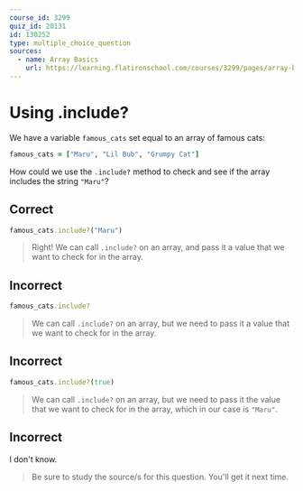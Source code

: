 ```yaml
---
course_id: 3299
quiz_id: 20131
id: 130252
type: multiple_choice_question
sources:
  - name: Array Basics
    url: https://learning.flatironschool.com/courses/3299/pages/array-basics
---
```


# Using .include?

We have a variable `famous_cats` set equal to an array of famous cats:

```rb
famous_cats = ["Maru", "Lil Bub", "Grumpy Cat"]
```

How could we use the `.include?` method to check and see if the array
includes the string `"Maru"`?

## Correct

```rb
famous_cats.include?("Maru")
```

> Right! We can call `.include?` on an array, and pass it a value that we want
> to check for in the array.

## Incorrect

```rb
famous_cats.include?
```

> We can call `.include?` on an array, but we need to pass it a value that we
> want to check for in the array.

## Incorrect

```rb
famous_cats.include?(true)
```

> We can call `.include?` on an array, but we need to pass it the value that we
> want to check for in the array, which in our case is `"Maru"`.

## Incorrect

I don't know.

> Be sure to study the source/s for this question. You'll get it next time.

